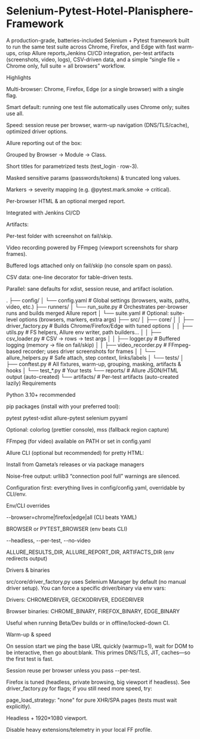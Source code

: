 # Selenium-Pytest-Hotel-Planisphere-Framework
A production-grade, batteries-included Selenium + Pytest framework built to run the same test suite across Chrome, Firefox, and Edge with fast warm-ups, crisp Allure reports,Jenkins CI/CD integration, per-test artifacts (screenshots, video, logs), CSV-driven data, and a simple “single file = Chrome only, full suite = all browsers” workflow.

Highlights

Multi-browser: Chrome, Firefox, Edge (or a single browser) with a single flag.

Smart default: running one test file automatically uses Chrome only; suites use all.

Speed: session reuse per browser, warm-up navigation (DNS/TLS/cache), optimized driver options.

Allure reporting out of the box:

Grouped by Browser → Module → Class.

Short titles for parametrized tests (test_login · row-3).

Masked sensitive params (passwords/tokens) & truncated long values.

Markers → severity mapping (e.g. @pytest.mark.smoke → critical).

Per-browser HTML & an optional merged report.

Integrated with Jenkins CI/CD

Artifacts:

Per-test folder with screenshot on fail/skip.

Video recording powered by FFmpeg (viewport screenshots for sharp frames).

Buffered logs attached only on fail/skip (no console spam on pass).

CSV data: one-line decorator for table-driven tests.

Parallel: sane defaults for xdist, session reuse, and artifact isolation.

.
├── config/
│   └── config.yaml                 # Global settings (browsers, waits, paths, video, etc.)
├── runners/
│   └── run_suite.py                # Orchestrates per-browser runs and builds merged Allure report
│   └── suite.yaml                  # Optional: suite-level options (browsers, markers, extra args)
├── src/
│   ├── core/
│   │   ├── driver_factory.py       # Builds Chrome/Firefox/Edge with tuned options
│   │   ├── utils.py                # FS helpers, Allure env writer, path builders…
│   │   ├── csv_loader.py           # CSV → rows → test args
│   │   ├── logger.py               # Buffered logging (memory → file on fail/skip)
│   │   ├── video_recorder.py       # FFmpeg-based recorder; uses driver screenshots for frames
│   │   └── allure_helpers.py       # Safe attach, step context, links/labels
│   └── tests/
│       ├── conftest.py             # All fixtures, warm-up, grouping, masking, artifacts & hooks
│       └── test_*.py               # Your tests
└── reports/                        # Allure JSON/HTML output (auto-created)
└── artifacts/                      # Per-test artifacts (auto-created lazily)
Requirements

Python 3.10+ recommended

pip packages (install with your preferred tool):

pytest pytest-xdist allure-pytest selenium pyyaml

Optional: colorlog (prettier console), mss (fallback region capture)

FFmpeg (for video) available on PATH or set in config.yaml

Allure CLI (optional but recommended) for pretty HTML:

Install from Qameta’s releases or via package managers

Noise-free output: urllib3 “connection pool full” warnings are silenced.

Configuration first: everything lives in config/config.yaml, overridable by CLI/env.

Env/CLI overrides

--browser=chrome|firefox|edge|all (CLI beats YAML)

BROWSER or PYTEST_BROWSER (env beats CLI)

--headless, --per-test, --no-video

ALLURE_RESULTS_DIR, ALLURE_REPORT_DIR, ARTIFACTS_DIR (env redirects output)

Drivers & binaries

src/core/driver_factory.py uses Selenium Manager by default (no manual driver setup).
You can force a specific driver/binary via env vars:

Drivers: CHROMEDRIVER, GECKODRIVER, EDGEDRIVER

Browser binaries: CHROME_BINARY, FIREFOX_BINARY, EDGE_BINARY

Useful when running Beta/Dev builds or in offline/locked-down CI.

Warm-up & speed

On session start we ping the base URL quickly (warmup=1), wait for DOM to be interactive, then go about:blank.
This primes DNS/TLS, JIT, caches—so the first test is fast.

Session reuse per browser unless you pass --per-test.

Firefox is tuned (headless, private browsing, big viewport if headless).
See driver_factory.py for flags; if you still need more speed, try:

page_load_strategy: "none" for pure XHR/SPA pages (tests must wait explicitly).

Headless + 1920×1080 viewport.

Disable heavy extensions/telemetry in your local FF profile.
